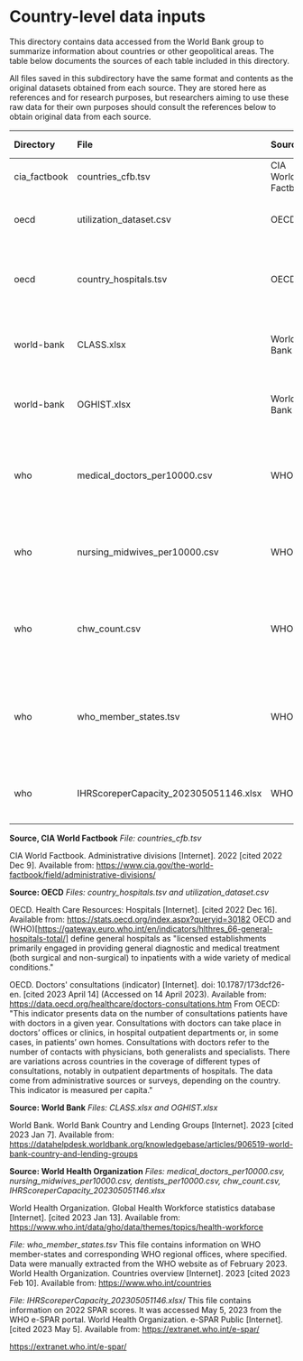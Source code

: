 # Country-level data inputs

This directory contains data accessed from the World Bank group to summarize information about countries or other geopolitical areas. The table below documents the sources of each table included in this directory.

All files saved in this subdirectory have the same format and contents as the original datasets obtained from each source. They are stored here as references and for research purposes, but researchers aiming to use these raw data for their own purposes should consult the references below to obtain original data from each source.


| Directory               | File                              |  Source             | Data last updated
| :---                    | :---                              | :---                | :--- 
| cia_factbook            | countries_cfb.tsv                 | CIA World Factbook  | 9 December, 2022
| oecd                    | utilization_dataset.csv           | OECD                | 2023 (acessed 14 April, 2023)
| oecd                    | country_hospitals.tsv             | OECD                | 4 July, 2022 (acessed 16 December, 2022)
| world-bank              | CLASS.xlsx                        | World Bank          | January 2023 (accessed 7 January, 2023)
| world-bank              | OGHIST.xlsx                       | World Bank          | January 2023 (accessed 7 January, 2023)
| who                     | medical_doctors_per10000.csv      | WHO                 | 24 January 2022 (accessed 13 January, 2023)
| who                     | nursing_midwives_per10000.csv     | WHO                 | 8 February 2022 (accessed 13 January, 2023)
| who                     | chw_count.csv                     | WHO                 | 12 January 2022 (accessed 13 January, 2023)
| who                     | who_member_states.tsv                 | WHO                 | February 2023 (accessed 10 February, 2023, manually extracted)
| who                     | IHRScoreperCapacity_202305051146.xlsx | WHO                 | 5 January 2023 (accessed 5 May, 2023)

**Source, CIA World Factbook**
*File: countries_cfb.tsv*

CIA World Factbook. Administrative divisions [Internet]. 2022 [cited 2022 Dec 9]. Available from: https://www.cia.gov/the-world-factbook/field/administrative-divisions/

**Source: OECD**
*Files: country_hospitals.tsv and utilization_dataset.csv*

OECD. Health Care Resources: Hospitals [Internet]. [cited 2022 Dec 16]. Available from: https://stats.oecd.org/index.aspx?queryid=30182
OECD and (WHO)[https://gateway.euro.who.int/en/indicators/hlthres_66-general-hospitals-total/] define general hospitals as "licensed establishments primarily engaged in providing general diagnostic and medical treatment (both surgical and non-surgical) to inpatients with a wide variety of medical conditions."

OECD. Doctors' consultations (indicator) [Internet]. doi: 10.1787/173dcf26-en. [cited 2023 April 14] (Accessed on 14 April 2023). Available from: https://data.oecd.org/healthcare/doctors-consultations.htm
	From OECD: "This indicator presents data on the number of consultations patients have with doctors in a given year. Consultations with doctors can take place in doctors’ offices or clinics, in hospital outpatient departments or, in some cases, in patients’ own homes. Consultations with doctors refer to the number of contacts with physicians, both generalists and specialists. There are variations across countries in the coverage of different types of consultations, notably in outpatient departments of hospitals. The data come from administrative sources or surveys, depending on the country. This indicator is measured per capita."

**Source: World Bank**
*Files: CLASS.xlsx and OGHIST.xlsx*

World Bank. World Bank Country and Lending Groups [Internet]. 2023 [cited 2023 Jan 7]. Available from: https://datahelpdesk.worldbank.org/knowledgebase/articles/906519-world-bank-country-and-lending-groups

**Source: World Health Organization**
*Files: medical_doctors_per10000.csv, nursing_midwives_per10000.csv, dentists_per10000.csv, chw_count.csv, IHRScoreperCapacity_202305051146.xlsx*

World Health Organization. Global Health Workforce statistics database [Internet]. [cited 2023 Jan 13]. Available from: https://www.who.int/data/gho/data/themes/topics/health-workforce

*File: who_member_states.tsv*
This file contains information on WHO member-states and corresponding WHO regional offices, where specified. Data were manually extracted from the WHO website as of February 2023. World Health Organization. Countries overview [Internet]. 2023 [cited 2023 Feb 10]. Available from: https://www.who.int/countries

*File: IHRScoreperCapacity_202305051146.xlsx*/
This file contains information on 2022 SPAR scores. It was accessed May 5, 2023 from the WHO e-SPAR portal. World Health Organization. e-SPAR Public [Internet]. [cited 2023 May 5]. Available from: https://extranet.who.int/e-spar/


https://extranet.who.int/e-spar/


